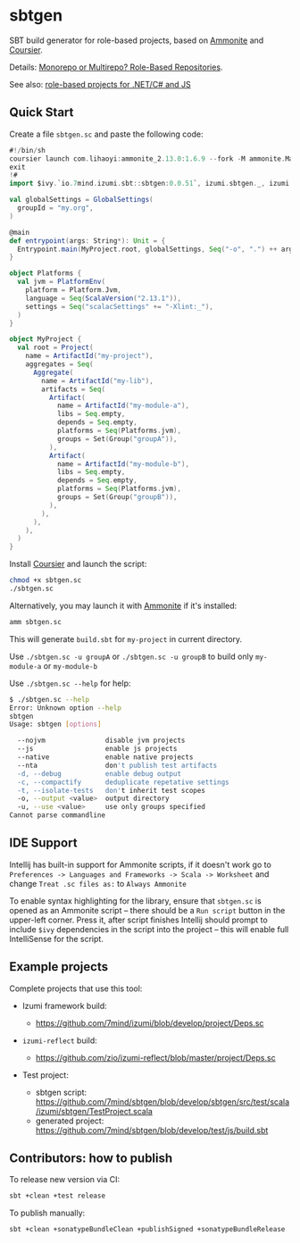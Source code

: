 # sbtgen

SBT build generator for role-based projects, based on [Ammonite](https://ammonite.io) and [Coursier](https://get-coursier.io/).

Details: [Monorepo or Multirepo? Role-Based Repositories](https://blog.7mind.io/role-based-repositories.html).

See also: [role-based projects for .NET/C# and JS](https://github.com/CK-Build/CKli/)

## Quick Start

Create a file `sbtgen.sc` and paste the following code:

```scala
#!/bin/sh
coursier launch com.lihaoyi:ammonite_2.13.0:1.6.9 --fork -M ammonite.Main -- sbtgen.sc $*
exit
!#
import $ivy.`io.7mind.izumi.sbt::sbtgen:0.0.51`, izumi.sbtgen._, izumi.sbtgen.model._

val globalSettings = GlobalSettings(
  groupId = "my.org",
)

@main
def entrypoint(args: String*): Unit = {
  Entrypoint.main(MyProject.root, globalSettings, Seq("-o", ".") ++ args)
}

object Platforms {
  val jvm = PlatformEnv(
    platform = Platform.Jvm,
    language = Seq(ScalaVersion("2.13.1")),
    settings = Seq("scalacSettings" += "-Xlint:_"),
  )
}

object MyProject {
  val root = Project(
    name = ArtifactId("my-project"),
    aggregates = Seq(
      Aggregate(
        name = ArtifactId("my-lib"),
        artifacts = Seq(
          Artifact(
            name = ArtifactId("my-module-a"),
            libs = Seq.empty,
            depends = Seq.empty,
            platforms = Seq(Platforms.jvm),
            groups = Set(Group("groupA")),
          ),
          Artifact(
            name = ArtifactId("my-module-b"),
            libs = Seq.empty,
            depends = Seq.empty,
            platforms = Seq(Platforms.jvm),
            groups = Set(Group("groupB")),
          ),
        ),
      ),
    ),
  )
}
```

Install [Coursier](https://get-coursier.io) and launch the script:

```bash
chmod +x sbtgen.sc
./sbtgen.sc
```

Alternatively, you may launch it with [Ammonite](https://ammonite.io) if it's installed:

```bash
amm sbtgen.sc
```

This will generate `build.sbt` for `my-project` in current directory.

Use `./sbtgen.sc -u groupA` or `./sbtgen.sc -u groupB` to build only `my-module-a` or `my-module-b`

Use `./sbtgen.sc --help` for help:

```bash
$ ./sbtgen.sc --help
Error: Unknown option --help
sbtgen
Usage: sbtgen [options]

  --nojvm               disable jvm projects
  --js                  enable js projects
  --native              enable native projects
  --nta                 don't publish test artifacts
  -d, --debug           enable debug output
  -c, --compactify      deduplicate repetative settings
  -t, --isolate-tests   don't inherit test scopes
  -o, --output <value>  output directory
  -u, --use <value>     use only groups specified
Cannot parse commandline
```

## IDE Support

Intellij has built-in support for Ammonite scripts, if it doesn't work go to `Preferences -> Languages and Frameworks -> Scala -> Worksheet` and change `Treat .sc files as:` to `Always Ammonite`

To enable syntax highlighting for the library, ensure that `sbtgen.sc` is opened as an Ammonite script – there should be a `Run script` button in the upper-left corner. Press it, after script finishes Intellij should prompt to include `$ivy` dependencies in the script into the project – this will enable full IntelliSense for the script.

## Example projects

Complete projects that use this tool:

* Izumi framework build:
  * https://github.com/7mind/izumi/blob/develop/project/Deps.sc

* `izumi-reflect` build:
  * https://github.com/zio/izumi-reflect/blob/master/project/Deps.sc

* Test project:
  * sbtgen script: https://github.com/7mind/sbtgen/blob/develop/sbtgen/src/test/scala/izumi/sbtgen/TestProject.scala
  * generated project: https://github.com/7mind/sbtgen/blob/develop/test/js/build.sbt

## Contributors: how to publish

To release new version via CI:

```bash
sbt +clean +test release
```

To publish manually:

```bash
sbt +clean +sonatypeBundleClean +publishSigned +sonatypeBundleRelease
```

